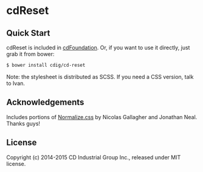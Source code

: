 # cdReset

## Quick Start

cdReset is included in [cdFoundation](https://github.com/cdig/cd-foundation).
Or, if you want to use it directly, just grab it from bower:

```bash
$ bower install cdig/cd-reset
```

Note: the stylesheet is distributed as SCSS. If you need a CSS version, talk to Ivan.

## Acknowledgements

Includes portions of [Normalize.css](https://github.com/necolas/normalize.css) by Nicolas Gallagher and Jonathan Neal. Thanks guys!

## License

Copyright (c) 2014-2015 CD Industrial Group Inc., released under MIT license.
